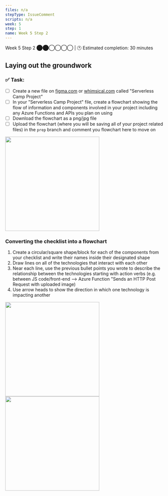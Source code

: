 ```yaml
---
files: n/a
stepType: IssueComment
scripts: n/a
week: 5
step: 1
name: Week 5 Step 2
---
```

Week 5 Step 2 ⬤⬤◯◯◯◯ | 🕐 Estimated completion: 30 minutes

## Laying out the groundwork

### ✅  Task:
- [ ] Create a new file on [figma.com](figma.com) or [whimsical.com](whimsical.com) called "Serverless Camp Project"
- [ ]  In your "Serverless Camp Project" file, create a flowchart showing the flow of information and components involved in your project including any Azure Functions and APIs you plan on using
- [ ]  Download the flowchart as a png/jpg file
- [ ]  Upload the flowchart (where you will be saving all of your project related files) in the `prep` branch and comment you flowchart here to move on

<img src="https://user-images.githubusercontent.com/28051494/112170356-3daa2d80-8bb0-11eb-9564-b49a53a8029d.png" width=300/>

### Converting the checklist into a flowchart
1. Create a circular/square shape/block for each of the components from your checklist and write their names inside their designated shape
2. Draw lines on all of the technologies that interact with each other
3. Near each line, use the previous bullet points you wrote to describe the relationship between the technologies starting with action verbs (e.g. between JS code/front-end --> Azure Function "Sends an HTTP Post Request with uploaded image)
4. Use arrow heads to show the direction in which one technology is impacting another

<img src="https://user-images.githubusercontent.com/28051494/112161497-7219eb80-8ba8-11eb-931c-b94268451e5a.png" width=300/>

<img src="https://user-images.githubusercontent.com/69332964/99191176-01198180-2739-11eb-9889-872822df6bd8.png" width=300/>